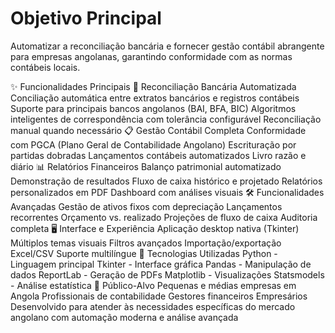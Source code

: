  # Objetivo Principal
Automatizar a reconciliação bancária e fornecer gestão contábil abrangente para empresas angolanas, garantindo conformidade com as normas contábeis locais.

✨ Funcionalidades Principais
🏦 Reconciliação Bancária Automatizada
Conciliação automática entre extratos bancários e registros contábeis
Suporte para principais bancos angolanos (BAI, BFA, BIC)
Algoritmos inteligentes de correspondência com tolerância configurável
Reconciliação manual quando necessário
📋 Gestão Contábil Completa
Conformidade com PGCA (Plano Geral de Contabilidade Angolano)
Escrituração por partidas dobradas
Lançamentos contábeis automatizados
Livro razão e diário
📊 Relatórios Financeiros
Balanço patrimonial automatizado
Demonstração de resultados
Fluxo de caixa histórico e projetado
Relatórios personalizados em PDF
Dashboard com análises visuais
🛠️ Funcionalidades Avançadas
Gestão de ativos fixos com depreciação
Lançamentos recorrentes
Orçamento vs. realizado
Projeções de fluxo de caixa
Auditoria completa
🖥️ Interface e Experiência
Aplicação desktop nativa (Tkinter)
Múltiplos temas visuais
Filtros avançados
Importação/exportação Excel/CSV
Suporte multilíngue
🔧 Tecnologias Utilizadas
Python - Linguagem principal
Tkinter - Interface gráfica
Pandas - Manipulação de dados
ReportLab - Geração de PDFs
Matplotlib - Visualizações
Statsmodels - Análise estatística
🎯 Público-Alvo
Pequenas e médias empresas em Angola
Profissionais de contabilidade
Gestores financeiros
Empresários
Desenvolvido para atender às necessidades específicas do mercado angolano com automação moderna e análise avançada
